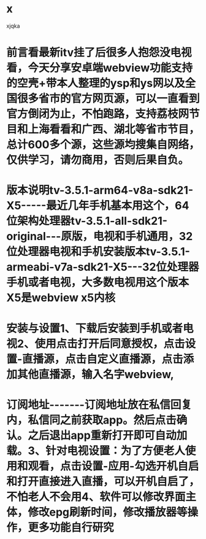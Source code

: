 # x
xjqka


# 前言看最新itv挂了后很多人抱怨没电视看，今天分享安卓端webview功能支持的空壳+带本人整理的ysp和ys网以及全国很多省市的官方网页源，可以一直看到官方倒闭为止，不怕跑路，支持荔枝网节目和上海看看和广西、湖北等省市节目，总计600多个源，这些源均搜集自网络，仅供学习，请勿商用，否则后果自负。

# 版本说明tv-3.5.1-arm64-v8a-sdk21-X5-----最近几年手机基本用这个，64位架构处理器tv-3.5.1-all-sdk21-original---原版，电视和手机通用，32位处理器电视和手机安装版本tv-3.5.1-armeabi-v7a-sdk21-X5---32位处理器手机或者电视，大多数电视用这个版本X5是webview x5内核

# 安装与设置1、下载后安装到手机或者电视2、使用点击打开后同意授权，点击设置-直播源，点击自定义直播源，点击添加其他直播源，输入名字webview,

# 订阅地址-------订阅地址放在私信回复内，私信同之前获取app。然后点击确认。之后退出app重新打开即可自动加载。3、针对电视设置：为了方便老人使用和观看，点击设置-应用-勾选开机自启和打开直接进入直播，可以开机自启了，不怕老人不会用4、软件可以修改界面主体，修改epg刷新时间，修改播放器等操作，更多功能自行研究
